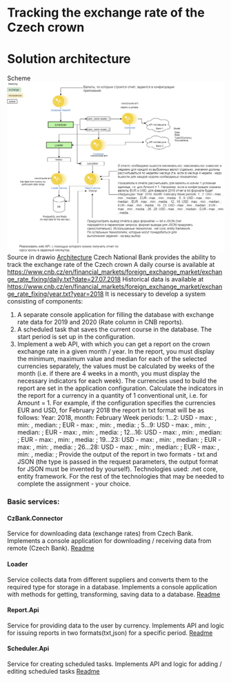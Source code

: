 ﻿# Tracking the exchange rate of the Czech crown
# Solution architecture
Scheme   
![Architecture](./UpdatedArchitecture.png)  
Source in drawio [Architecture](./UpdatedArchitecture.drawio) 
Czech National Bank provides the ability to track the exchange rate of the Czech crown 
A daily course is available at https://www.cnb.cz/en/financial_markets/foreign_exchange_market/exchange_rate_fixing/daily.txt?date=27.07.2018
Historical data is available at  https://www.cnb.cz/en/financial_markets/foreign_exchange_market/exchange_rate_fixing/year.txt?year=2018
It is necessary to develop a system consisting of components:
1) A separate console application for filling the database with exchange rate data for 2019 and 2020 (Rate column in CNB reports).
2) A scheduled task that saves the current course in the database. The start period is set up in the configuration.
3) Implement a web API, with which you can get a report on the crown exchange rate in a given month / year. In the report, you must display the minimum, maximum value and median for each of the selected currencies separately, the values ​​must be calculated by weeks of the month (i.e. if there are 4 weeks in a month, you must display the necessary indicators for each week). The currencies used to build the report are set in the application configuration. Calculate the indicators in the report for a currency in a quantity of 1 conventional unit, i.e. for Amount = 1.
For example, if the configuration specifies the currencies EUR and USD, for February 2018 the report in txt format will be as follows: 
Year: 2018, month: February
Week periods:
1...2: USD - max: , min: , median: ; EUR - max: , min: , media: ;
5...9: USD - max: , min: , median: ; EUR - max: , min: , media: ;
12...16: USD - max: , min: , median: ; EUR - max: , min: , media: ;
19...23: USD - max: , min: , median: ; EUR - max: , min: , media: ;
26...28: USD - max: , min: , median: ; EUR - max: , min: , media: ;
Provide the output of the report in two formats - txt and JSON (the type is passed in the request parameters, the output format for JSON must be invented by yourself).
Technologies used: .net core, entity framework. For the rest of the technologies that may be needed to complete the assignment - your choice. 


### Basic services:
#### CzBank.Connector
Service for downloading data (exchange rates) from Czech Bank. Implements a console application for downloading / receiving data from remote (Czech Bank).
[Readme](./Services/CurrencyRates.CzBank.Connector/Readme.md)
#### Loader
Service collects data from different suppliers and converts them to the required type for storage in a database. Implements a console application with methods for getting, transforming, saving data to a database. 
[Readme](./Services/CurrencyRates.Loader/Readme.md)
#### Report.Api 
Service for providing data to the user by currency. Implements API and logic for issuing reports in two formats(txt,json) for a specific period.
[Readme](./Services/CurrencyRates.Report.Api/Readme.md)
#### Scheduler.Api 
Service for creating scheduled tasks. Implements API and logic for adding / editing scheduled tasks 
[Readme](./Services/CurrencyRates.Scheduler.Api/SolutionItems/Readme.md)
